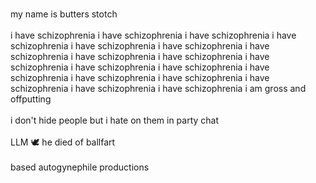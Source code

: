 <br> my name is butters stotch </br>
<br>i have schizophrenia i have schizophrenia i have schizophrenia i have schizophrenia i have schizophrenia i have schizophrenia i have schizophrenia i have schizophrenia i have schizophrenia i have schizophrenia i have schizophrenia i have schizophrenia i have schizophrenia i have schizophrenia i have schizophrenia i have schizophrenia i have schizophrenia i have schizophrenia i am gross and offputting</br>
<br>i don't hide people but i hate on them in party chat</br>
<br>LLM 🕊️ he died of ballfart</br>
<br>based autogynephile productions</br>
